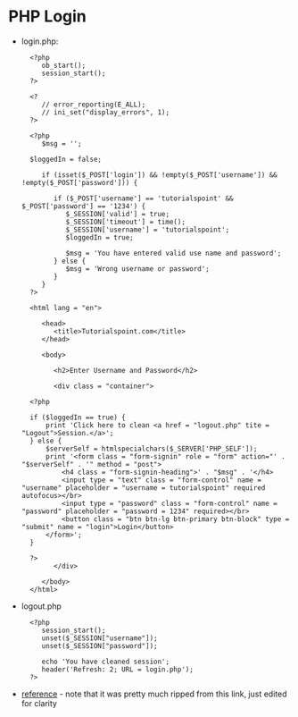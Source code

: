 <!-- permalink: b58b4dd09982f702a245236d12ed90d0 DO NOT DELETE OR EDIT THIS LINE -->
# PHP Login

* login.php:

		<?php
		   ob_start();
		   session_start();
		?>

		<?
		   // error_reporting(E_ALL);
		   // ini_set("display_errors", 1);
		?>

		<?php
		   $msg = '';

		$loggedIn = false;

		   if (isset($_POST['login']) && !empty($_POST['username']) && !empty($_POST['password'])) {

			  if ($_POST['username'] == 'tutorialspoint' && $_POST['password'] == '1234') {
				 $_SESSION['valid'] = true;
				 $_SESSION['timeout'] = time();
				 $_SESSION['username'] = 'tutorialspoint';
				 $loggedIn = true;

				 $msg = 'You have entered valid use name and password';
			  } else {
				 $msg = 'Wrong username or password';
			  }
		   }
		?>

		<html lang = "en">

		   <head>
			  <title>Tutorialspoint.com</title>
		   </head>

		   <body>

			  <h2>Enter Username and Password</h2>

			  <div class = "container">

		<?php

		if ($loggedIn == true) {
			print 'Click here to clean <a href = "logout.php" tite = "Logout">Session.</a>';
		} else {
			$serverSelf = htmlspecialchars($_SERVER['PHP_SELF']);
			print '<form class = "form-signin" role = "form" action="' . "$serverSelf" . '" method = "post">
				<h4 class = "form-signin-heading">' . "$msg" . '</h4>
				<input type = "text" class = "form-control" name = "username" placeholder = "username = tutorialspoint" required autofocus></br>
				<input type = "password" class = "form-control" name = "password" placeholder = "password = 1234" required></br>
				<button class = "btn btn-lg btn-primary btn-block" type = "submit" name = "login">Login</button>
			</form>';
		}

		?>
			  </div>

		   </body>
		</html>


* logout.php


		<?php
		   session_start();
		   unset($_SESSION["username"]);
		   unset($_SESSION["password"]);

		   echo 'You have cleaned session';
		   header('Refresh: 2; URL = login.php');
		?>


* [reference](http://www.tutorialspoint.com/php/php_login_example.htm) - note that it was pretty much ripped from this link, just edited for clarity
